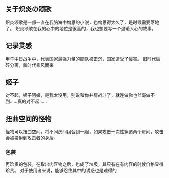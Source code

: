 ## 关于炽炎の颂歌
炽炎颂歌是一部一直在我脑海中构思的小说，也构思得太久了，是时候需要落地了。
炽炎颂歌在我的心中的地位是很高的，我也想要写一个温暖人心的故事。

## 记录灵感
甲午中日战争中，代表国家最强力量的舰队被击沉，国家遭受了侵害。
旧时代破碎分离，新时代乘风而来

## 姬子

对不起，姬子阿姨，是我太没用，别说和你并肩战斗了，就连做你也丝毫做不到……真的对不起……

## 扭曲空间的怪物

怪物可以扭曲空间，将不同房间组合到一起，如果攻击一次性穿透两个房间，攻击会被投射到攻击者的身后。

### 包装

再珍贵的包装，在取出内容物之后，也成了垃圾，其只有在有内容的时候价格显得珍贵。
对于使用者来说，能够忍住其中的诱惑也是难得的